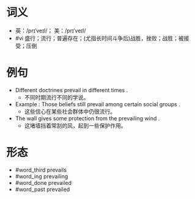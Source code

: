 # 词义
- 英：/prɪˈveɪl/； 美：/prɪˈveɪl/
- #vi 盛行；流行；普遍存在；(尤指长时间斗争后)战胜，挫败；战胜；被接受；压倒
# 例句
- Different doctrines prevail in different times .
	- 不同时期流行不同的学说。
- Example : Those beliefs still prevail among certain social groups .
	- 这些信心在某些社会群体中仍很流行。
- The wall gives some protection from the prevailing wind .
	- 这堵墙挡着常刮的风，起到一些保护作用。
# 形态
- #word_third prevails
- #word_ing prevailing
- #word_done prevailed
- #word_past prevailed
